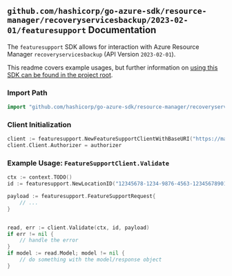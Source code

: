 
## `github.com/hashicorp/go-azure-sdk/resource-manager/recoveryservicesbackup/2023-02-01/featuresupport` Documentation

The `featuresupport` SDK allows for interaction with Azure Resource Manager `recoveryservicesbackup` (API Version `2023-02-01`).

This readme covers example usages, but further information on [using this SDK can be found in the project root](https://github.com/hashicorp/go-azure-sdk/tree/main/docs).

### Import Path

```go
import "github.com/hashicorp/go-azure-sdk/resource-manager/recoveryservicesbackup/2023-02-01/featuresupport"
```


### Client Initialization

```go
client := featuresupport.NewFeatureSupportClientWithBaseURI("https://management.azure.com")
client.Client.Authorizer = authorizer
```


### Example Usage: `FeatureSupportClient.Validate`

```go
ctx := context.TODO()
id := featuresupport.NewLocationID("12345678-1234-9876-4563-123456789012", "azureRegion")

payload := featuresupport.FeatureSupportRequest{
	// ...
}


read, err := client.Validate(ctx, id, payload)
if err != nil {
	// handle the error
}
if model := read.Model; model != nil {
	// do something with the model/response object
}
```
